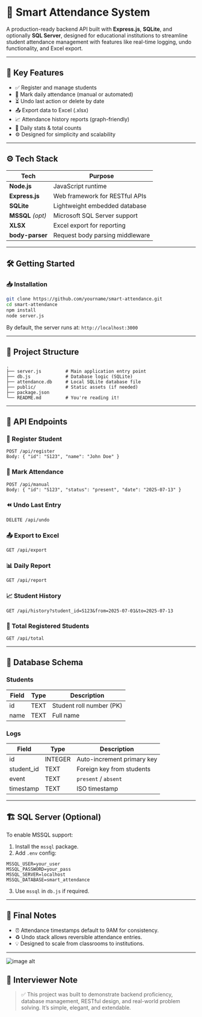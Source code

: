 # 🧠 Smart Attendance System

A production-ready backend API built with **Express.js**, **SQLite**, and optionally **SQL Server**, designed for educational institutions to streamline student attendance management with features like real-time logging, undo functionality, and Excel export.

---

## 🚀 Key Features

- ✅ Register and manage students
- 📅 Mark daily attendance (manual or automated)
- ⏳ Undo last action or delete by date
- 📤 Export data to Excel (.xlsx)
- 📈 Attendance history reports (graph-friendly)
- 🧮 Daily stats & total counts
- ⚙️ Designed for simplicity and scalability

---

## ⚙️ Tech Stack

| Tech             | Purpose                          |
|------------------|----------------------------------|
| **Node.js**      | JavaScript runtime               |
| **Express.js**   | Web framework for RESTful APIs   |
| **SQLite**       | Lightweight embedded database    |
| **MSSQL** *(opt)*| Microsoft SQL Server support     |
| **XLSX**         | Excel export for reporting       |
| **body-parser**  | Request body parsing middleware  |

---

## 🛠️ Getting Started

### 📥 Installation

```bash
git clone https://github.com/yourname/smart-attendance.git
cd smart-attendance
npm install
node server.js
```

By default, the server runs at: `http://localhost:3000`

---

## 📁 Project Structure

```
.
├── server.js         # Main application entry point
├── db.js             # Database logic (SQLite)
├── attendance.db     # Local SQLite database file
├── public/           # Static assets (if needed)
├── package.json
└── README.md         # You're reading it!
```

---

## 🔌 API Endpoints

### 👤 Register Student

```http
POST /api/register
Body: { "id": "S123", "name": "John Doe" }
```

### 📍 Mark Attendance

```http
POST /api/manual
Body: { "id": "S123", "status": "present", "date": "2025-07-13" }
```

### ⏪ Undo Last Entry

```http
DELETE /api/undo
```

### 📤 Export to Excel

```http
GET /api/export
```

### 📊 Daily Report

```http
GET /api/report
```

### 📈 Student History

```http
GET /api/history?student_id=S123&from=2025-07-01&to=2025-07-13
```

### 🧾 Total Registered Students

```http
GET /api/total
```

---

## 🧠 Database Schema

### Students

| Field | Type | Description        |
|-------|------|--------------------|
| id    | TEXT | Student roll number (PK) |
| name  | TEXT | Full name          |

### Logs

| Field       | Type    | Description               |
|-------------|---------|---------------------------|
| id          | INTEGER | Auto-increment primary key|
| student_id  | TEXT    | Foreign key from students |
| event       | TEXT    | `present` / `absent`      |
| timestamp   | TEXT    | ISO timestamp             |

---

## 🏗️ SQL Server (Optional)

To enable MSSQL support:

1. Install the `mssql` package.
2. Add `.env` config:

```
MSSQL_USER=your_user
MSSQL_PASSWORD=your_pass
MSSQL_SERVER=localhost
MSSQL_DATABASE=smart_attendance
```

3. Use `mssql` in `db.js` if required.

---

## 🙌 Final Notes

- ⏰ Attendance timestamps default to 9AM for consistency.
- ♻️ Undo stack allows reversible attendance entries.
- 💡 Designed to scale from classrooms to institutions.

---
![image alt](imageurl)

## 📣 Interviewer Note

> ✅ This project was built to demonstrate backend proficiency, database management, RESTful design, and real-world problem solving. It’s simple, elegant, and extendable.

